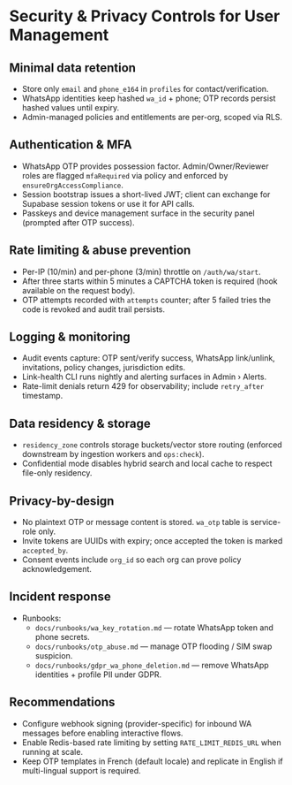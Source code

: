 # Security & Privacy Controls for User Management

## Minimal data retention

- Store only `email` and `phone_e164` in `profiles` for contact/verification.
- WhatsApp identities keep hashed `wa_id` + phone; OTP records persist hashed values until expiry.
- Admin-managed policies and entitlements are per-org, scoped via RLS.

## Authentication & MFA

- WhatsApp OTP provides possession factor. Admin/Owner/Reviewer roles are flagged `mfaRequired` via policy and enforced by `ensureOrgAccessCompliance`.
- Session bootstrap issues a short-lived JWT; client can exchange for Supabase session tokens or use it for API calls.
- Passkeys and device management surface in the security panel (prompted after OTP success).

## Rate limiting & abuse prevention

- Per-IP (10/min) and per-phone (3/min) throttle on `/auth/wa/start`.
- After three starts within 5 minutes a CAPTCHA token is required (hook available on the request body).
- OTP attempts recorded with `attempts` counter; after 5 failed tries the code is revoked and audit trail persists.

## Logging & monitoring

- Audit events capture: OTP sent/verify success, WhatsApp link/unlink, invitations, policy changes, jurisdiction edits.
- Link-health CLI runs nightly and alerting surfaces in Admin › Alerts.
- Rate-limit denials return 429 for observability; include `retry_after` timestamp.

## Data residency & storage

- `residency_zone` controls storage buckets/vector store routing (enforced downstream by ingestion workers and `ops:check`).
- Confidential mode disables hybrid search and local cache to respect file-only residency.

## Privacy-by-design

- No plaintext OTP or message content is stored. `wa_otp` table is service-role only.
- Invite tokens are UUIDs with expiry; once accepted the token is marked `accepted_by`.
- Consent events include `org_id` so each org can prove policy acknowledgement.

## Incident response

- Runbooks:
  - `docs/runbooks/wa_key_rotation.md` — rotate WhatsApp token and phone secrets.
  - `docs/runbooks/otp_abuse.md` — manage OTP flooding / SIM swap suspicion.
  - `docs/runbooks/gdpr_wa_phone_deletion.md` — remove WhatsApp identities + profile PII under GDPR.

## Recommendations

- Configure webhook signing (provider-specific) for inbound WA messages before enabling interactive flows.
- Enable Redis-based rate limiting by setting `RATE_LIMIT_REDIS_URL` when running at scale.
- Keep OTP templates in French (default locale) and replicate in English if multi-lingual support is required.

